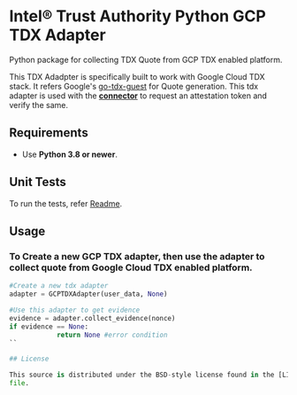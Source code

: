 # Intel® Trust Authority Python GCP TDX Adapter

Python package for collecting TDX Quote from GCP TDX enabled platform.

This TDX Adadpter is specifically built to work with Google Cloud TDX stack. It refers Google's [go-tdx-guest](https://github.com/google/go-tdx-guest/tree/main) for Quote generation. This tdx adapter is used with the [**connector**](../connector/) to request an attestation token and verify the same. 

## Requirements

- Use **Python 3.8 or newer**.

## Unit Tests
To run the tests, refer [Readme](../../../../test/).

## Usage

### To Create a new GCP TDX adapter, then use the adapter to collect quote from Google Cloud TDX enabled platform.

```python
#Create a new tdx adapter
adapter = GCPTDXAdapter(user_data, None)

#Use this adapter to get evidence
evidence = adapter.collect_evidence(nonce)
if evidence == None:
            return None #error condition
``

## License

This source is distributed under the BSD-style license found in the [LICENSE](../LICENSE)
file.